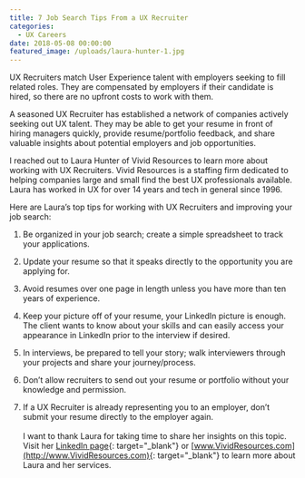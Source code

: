 ```yaml
---
title: 7 Job Search Tips From a UX Recruiter
categories:
  - UX Careers
date: 2018-05-08 00:00:00
featured_image: /uploads/laura-hunter-1.jpg
---
```


UX Recruiters match User Experience talent with employers seeking to fill related roles. They are compensated by employers if their candidate is hired, so there are no upfront costs to work with them.

A seasoned UX Recruiter has established a network of companies actively seeking out UX talent. They may be able to get your resume in front of hiring managers quickly, provide resume/portfolio feedback, and share valuable insights about potential employers and job opportunities.

I reached out to Laura Hunter of Vivid Resources to learn more about working with UX Recruiters. Vivid Resources is a staffing firm dedicated to helping companies large and small find the best UX professionals available. Laura has worked in UX for over 14 years and tech in general since 1996.

Here are Laura’s top tips for working with UX Recruiters and improving your job search:

1. Be organized in your job search; create a simple spreadsheet to track your applications.

2. Update your resume so that it speaks directly to the opportunity you are applying for.

3. Avoid resumes over one page in length unless you have more than ten years of experience.

4. Keep your picture off of your resume, your LinkedIn picture is enough. The client wants to know about your skills and can easily access your appearance in LinkedIn prior to the interview if desired.

5. In interviews, be prepared to tell your story; walk interviewers through your projects and share your journey/process.

6. Don’t allow recruiters to send out your resume or portfolio without your knowledge and permission.

7. If a UX Recruiter is already representing you to an employer, don’t submit your resume directly to the employer again.<br><br>I want to thank Laura for taking time to share her insights on this topic. Visit her [LinkedIn page](https://www.linkedin.com/in/laurahunter/){: target="_blank"} or [www.VividResources.com](http://www.VividResources.com){: target="_blank"} to learn more about Laura and her services.